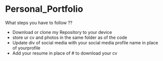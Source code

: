 # Personal_Portfolio

What steps you have to follow ??
- Download or clone my Repository to your device
- store ur cv and photos in the same folder as of the code
- Update div of social media with your social media profile name in place of yourprofile
- Add your resume in place of # to download your cv
  
